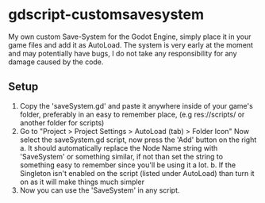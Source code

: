 # gdscript-customsavesystem
My own custom Save-System for the Godot Engine, simply place it in your game files and add it as AutoLoad.
The system is very early at the moment and may potentially have bugs, I do not take any responsibility for any damage caused by the code.

## Setup
1. Copy the 'saveSystem.gd' and paste it anywhere inside of your game's folder, preferably in an easy to remember place, (e.g res://scripts/ or another folder for scripts)
2. Go to "Project > Project Settings > AutoLoad (tab) > Folder Icon" Now select the saveSystem.gd script, now press the 'Add' button on the right
 a. It should automatically replace the Node Name string with 'SaveSystem' or something similar, if not than set the string to something easy to remember since you'll be using      it a lot.
 b. If the Singleton isn't enabled on the script (listed under AutoLoad) than turn it on as it will make things much simpler
3. Now you can use the 'SaveSystem' in any script.
